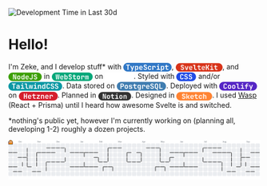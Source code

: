 ![Development Time in Last 30d](https://img.shields.io/endpoint?url=https://wakapi.dev/api/compat/shields/v1/developerzeke/interval:30_days&label=Last%2030%20Days&color=blue)

# Hello!
I'm Zeke, and I develop stuff* with 
<img src="https://raw.githubusercontent.com/developerzeke/developerzeke/refs/heads/main/badges/TypeScript.webp" alt="TypeScript" height="18" valign="middle"/>,
<img src="https://raw.githubusercontent.com/developerzeke/developerzeke/refs/heads/main/badges/Svelte.webp" alt="SvelteKit" height="18" valign="middle"/>, and
<img src="https://raw.githubusercontent.com/developerzeke/developerzeke/refs/heads/main/badges/NodeJS.webp" alt="Node.js" height="18" valign="middle"/>
in <img src="https://raw.githubusercontent.com/developerzeke/developerzeke/refs/heads/main/badges/WebStorm.webp" alt="WebStorm" height="18" valign="middle"/> 
on <img src="https://raw.githubusercontent.com/developerzeke/developerzeke/refs/heads/main/badges/MacOS.webp" alt="Mac" height="18" valign="middle"/>. Styled with <img src="https://raw.githubusercontent.com/developerzeke/developerzeke/refs/heads/main/badges/CSS.webp" alt="VanillaCSS" height="18" valign="middle"/> and/or <img src="https://raw.githubusercontent.com/developerzeke/developerzeke/refs/heads/main/badges/TailwindCSS.webp" alt="Tailwind" height="18" valign="middle"/>. Data stored on 
<img src="https://raw.githubusercontent.com/developerzeke/developerzeke/refs/heads/main/badges/PostgreSQL.webp" alt="Postgres" height="18" valign="middle"/>. Deployed with <img src="https://raw.githubusercontent.com/developerzeke/developerzeke/refs/heads/main/badges/Coolify.webp" alt="Coolify" height="18" valign="middle"/> on <img src="https://raw.githubusercontent.com/developerzeke/developerzeke/refs/heads/main/badges/Hetzner.webp" alt="Hetzner" height="18" valign="middle"/>. Planned in <img src="https://raw.githubusercontent.com/developerzeke/developerzeke/refs/heads/main/badges/Notion.webp" alt="Notion" height="18" valign="middle"/>. Designed in <img src="https://raw.githubusercontent.com/developerzeke/developerzeke/refs/heads/main/badges/Sketch.webp" alt="Sketch" height="18" valign="middle"/>.
I used [Wasp](https://wasp.sh) (React + Prisma) until I heard how awesome Svelte is and switched. 

*nothing's public yet, however I'm currently working on (planning all, developing 1-2) roughly a dozen projects.

<picture>
  <source media="(prefers-color-scheme: dark)" srcset="https://raw.githubusercontent.com/developerzeke/developerzeke/output/pacman-contribution-graph-dark.svg">
  <source media="(prefers-color-scheme: light)" srcset="https://raw.githubusercontent.com/developerzeke/developerzeke/output/pacman-contribution-graph.svg">
  <img alt="pacman contribution graph" src="https://raw.githubusercontent.com/developerzeke/developerzeke/output/pacman-contribution-graph.svg">
</picture>
